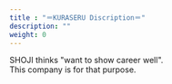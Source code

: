 ```yaml
---
title : "＝KURASERU Discription＝"
description: ""
weight: 0
---
```


SHOJI thinks "want to show career well".   
This company is for that purpose.
